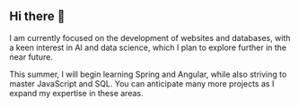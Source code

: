 ## Hi there 👋

I am currently focused on the development of websites and databases, with a keen interest in AI and data science, which I plan to explore further in the near future. 

This summer, I will begin learning Spring and Angular, while also striving to master JavaScript and SQL. You can anticipate many more projects as I expand my expertise in these areas.

<!--
**emanujel/emanujel** is a ✨ _special_ ✨ repository because its `README.md` (this file) appears on your GitHub profile.

Here are some ideas to get you started:

- 🔭 I’m currently working on ...
- 🌱 I’m currently learning ...
- 👯 I’m looking to collaborate on ...
- 🤔 I’m looking for help with ...
- 💬 Ask me about ...
- 📫 How to reach me: ...
- 😄 Pronouns: ...
- ⚡ Fun fact: ...
-->
